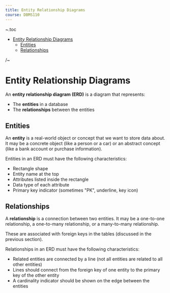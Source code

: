 ```yaml
---
title: Entity Relationship Diagrams
course: DBMS110
---
```


~.toc

- [Entity Relationship Diagrams](#entity-relationship-diagrams)
  - [Entities](#entities)
  - [Relationships](#relationships)

/~

# Entity Relationship Diagrams

An **entity relationship diagram (ERD)** is a diagram that represents:

- The **entities** in a database
- The **relationships** between the entities

## Entities

An **entity** is a real-world object or concept that we want to store data about. It may be a concrete object (like a person or a car) or an abstract concept (like a bank account or purchase information).

Entities in an ERD must have the following characteristics:

- Rectangle shape
- Entity name at the top
- Attributes listed inside the rectangle
- Data type of each attribute
- Primary key indicator (sometimes "PK", underline, key icon)

## Relationships

A **relationship** is a connection between two entities. It may be a one-to-one relationship, a one-to-many relationship, or a many-to-many relationship.

These are associated with foreign keys in the tables (discussed in the previous section).

Relationships in an ERD must have the following characteristics:

- Related entities are connected by a line (not all entities are related to all other entities)
- Lines should connect from the foreign key of one entity to the primary key of the other entity
- A cardinality indicator should be shown on the edge between the entities
